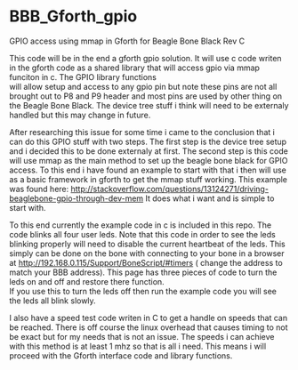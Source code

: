 BBB_Gforth_gpio
===============

GPIO access using mmap in Gforth for Beagle Bone Black Rev C

This code will be in the end a gforth gpio solution.  It will use c code writen in the gforth code 
as a shared library that will access gpio via mmap funciton in c.  The GPIO library functions  
will allow setup and access to any gpio pin but note these pins are not all brought out to P8 and P9 header
and most pins are used by other thing on the Beagle Bone Black.  The device tree stuff i think will need to be 
externaly handled but this may change in future.  

After researching this issue for some time i came to the conclusion that i can do this GPIO stuff with
two steps.  The first step is the device tree setup and i decided this to be done externaly at first.
The second step is this code will use mmap as the main method to set up the beagle bone black for 
GPIO access.  To this end i have found an example to start with that i then will use as a basic 
framework in gforth to get the mmap stuff working.  This example was found here:
 http://stackoverflow.com/questions/13124271/driving-beaglebone-gpio-through-dev-mem
It does what i want and is simple to start with.  

To this end currently the example code in c is included in this repo.  The code blinks all four user
leds.  Note that this code in order to see the leds blinking properly will need to disable the 
current heartbeat of the leds.  This simply can be done on the bone with connecting to your bone
in a browser at http://192.168.0.115/Support/BoneScript/#timers ( change the address to match your BBB address).
This page has three pieces of code to turn the leds on and off and restore there function.  
If you use this to turn the leds off then run the example code you will see the leds all blink slowly.
  
I also have a speed test code writen in C to get a handle on speeds that can be reached.  There is off course 
the linux overhead that causes timing to not be exact but for my needs that is not an issue.  The speeds i can 
achieve with this method is at least 1 mhz so that is all i need.  This means i will proceed with the Gforth
interface code and library functions.